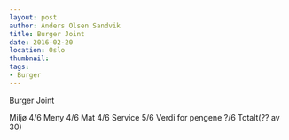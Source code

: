 ```yaml
---
layout: post
author: Anders Olsen Sandvik
title: Burger Joint
date: 2016-02-20
location: Oslo
thumbnail:
tags:
- Burger
---
```



Burger Joint

Miljø 4/6
Meny 4/6
Mat 4/6
Service 5/6
Verdi for pengene ?/6
Totalt(?? av 30)
